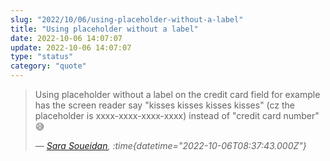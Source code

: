 ```yaml
---
slug: "2022/10/06/using-placeholder-without-a-label"
title: "Using placeholder without a label"
date: 2022-10-06 14:07:07
update: 2022-10-06 14:07:07
type: "status"
category: "quote"
---
```


> Using placeholder without a label on the credit card field for example has the screen reader say "kisses kisses kisses kisses" (cz the placeholder is xxxx-xxxx-xxxx-xxxx) instead of "credit card number" 😅
>
> <cite>&mdash; [Sara Soueidan](https://twitter.com/SaraSoueidan/status/1577941158491201537), :time{datetime="2022-10-06T08:37:43.000Z"}</cite>
